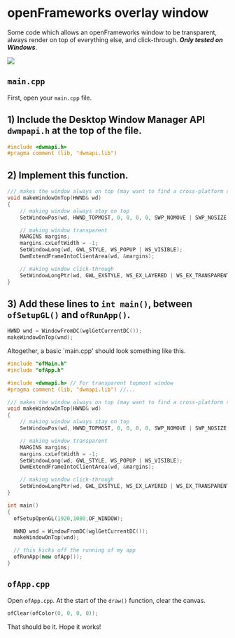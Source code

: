 # openFrameworks overlay window
Some code which allows an openFrameworks window to be transparent, always render on top of everything else, and click-through. _**Only tested on Windows**_.

![](https://github.com/jawknee-h/desktop-overlay/blob/main/overlay_demo.gif)

## `main.cpp`
First, open your `main.cpp` file.
## 1) Include the Desktop Window Manager API `dwmpapi.h` at the top of the file.
```c++
#include <dwmapi.h>
#pragma comment (lib, "dwmapi.lib")
```

## 2) Implement this function.
```c++
/// makes the window always on top (may want to find a cross-platform solution in the future)
void makeWindowOnTop(HWND& wd)
{
    // making window always stay on top
    SetWindowPos(wd, HWND_TOPMOST, 0, 0, 0, 0, SWP_NOMOVE | SWP_NOSIZE | SWP_NOACTIVATE);

    // making window transparent
    MARGINS margins;
    margins.cxLeftWidth = -1;
    SetWindowLong(wd, GWL_STYLE, WS_POPUP | WS_VISIBLE);
    DwmExtendFrameIntoClientArea(wd, &margins);

    // making window click-through
    SetWindowLongPtr(wd, GWL_EXSTYLE, WS_EX_LAYERED | WS_EX_TRANSPARENT);
}
```

## 3) Add these lines to `int main()`, between `ofSetupGL()` and `ofRunApp()`.
```c++
HWND wnd = WindowFromDC(wglGetCurrentDC());
makeWindowOnTop(wnd);
```

Altogether, a basic `main.cpp' should look something like this.
```c++
#include "ofMain.h"
#include "ofApp.h"

#include <dwmapi.h> // For transparent topmost window
#pragma comment (lib, "dwmapi.lib") //...

/// makes the window always on top (may want to find a cross-platform solution in the future)
void makeWindowOnTop(HWND& wd)
{
    // making window always stay on top
    SetWindowPos(wd, HWND_TOPMOST, 0, 0, 0, 0, SWP_NOMOVE | SWP_NOSIZE | SWP_NOACTIVATE);

    // making window transparent
    MARGINS margins;
    margins.cxLeftWidth = -1;
    SetWindowLong(wd, GWL_STYLE, WS_POPUP | WS_VISIBLE);
    DwmExtendFrameIntoClientArea(wd, &margins);

    // making window click-through
    SetWindowLongPtr(wd, GWL_EXSTYLE, WS_EX_LAYERED | WS_EX_TRANSPARENT);
}

int main()
{
  ofSetupOpenGL(1920,1080,OF_WINDOW);

  HWND wnd = WindowFromDC(wglGetCurrentDC());
  makeWindowOnTop(wnd);

  // this kicks off the running of my app
  ofRunApp(new ofApp());
}

```

## `ofApp.cpp`
Open `ofApp.cpp`. At the start of the `draw()` function, clear the canvas.
```c++
ofClear(ofColor(0, 0, 0, 0));
```

That should be it. Hope it works!

